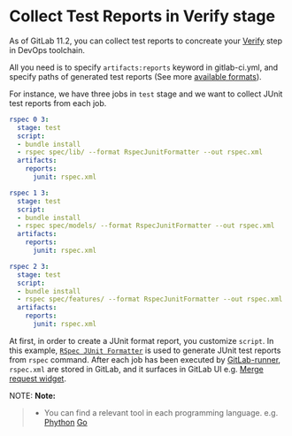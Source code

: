 # Collect Test Reports in Verify stage

As of GitLab 11.2, you can collect test reports to concreate your [Verify](link) step in DevOps toolchain.

All you need is to specify `artifacts:reports` keyword in gitlab-ci.yml, and specify paths of generated test reports (See more [available formats](link)).

For instance, we have three jobs in `test` stage and we want to collect JUnit test reports from each job.

```yaml
rspec 0 3:
  stage: test
  script:
  - bundle install
  - rspec spec/lib/ --format RspecJunitFormatter --out rspec.xml
  artifacts:
    reports:
      junit: rspec.xml

rspec 1 3:
  stage: test
  script:
  - bundle install
  - rspec spec/models/ --format RspecJunitFormatter --out rspec.xml
  artifacts:
    reports:
      junit: rspec.xml

rspec 2 3:
  stage: test
  script:
  - bundle install
  - rspec spec/features/ --format RspecJunitFormatter --out rspec.xml
  artifacts:
    reports:
      junit: rspec.xml
```

At first, in order to create a JUnit format report, you customize `script`.
In this example, [`RSpec JUnit Formatter`](https://github.com/sj26/rspec_junit_formatter) is used to generate JUnit test reports from `rspec` command.
After each job has been executed by [GitLab-runner](link), `rspec.xml` are stored in GitLab, and it surfaces in GitLab UI e.g. [Merge request widget](link).

NOTE: **Note:**
> - You can find a relevant tool in each programming language. e.g. [Phython](https://pypi.org/project/junit-xml/) [Go](https://github.com/jstemmer/go-junit-report)

[junit-specification]: https://www.ibm.com/support/knowledgecenter/en/SSQ2R2_14.1.0/com.ibm.rsar.analysis.codereview.cobol.doc/topics/cac_useresults_junit.html
